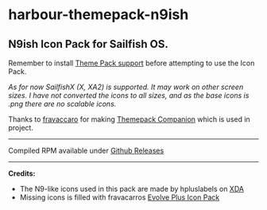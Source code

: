 # harbour-themepack-n9ish
N9ish Icon Pack for Sailfish OS.
--

Remember to install [Theme Pack support](https://openrepos.net/content/fravaccaro/theme-pack-support-sailfish-os) before attempting to use the Icon Pack.

*As for now SailfishX (X, XA2) is supported. It may work on other screen sizes. I have not converted the icons to all sizes, and as the base icons is .png there are no scalable icons.*


Thanks to [fravaccaro](https://github.com/fravaccaro/) for making [Themepack Companion](https://github.com/fravaccaro/harbour-themepack-companion) which is used in project.


---


Compiled RPM available under [Github Releases](https://github.com/speactra/harbour-themepack-n9ish/releases)

---

**Credits:**
* The N9-like icons used in this pack are made by hpluslabels on [XDA](https://forum.xda-developers.com/showthread.php?t=1363692)
* Missing icons is filled with fravacarros [Evolve Plus Icon Pack](https://openrepos.net/content/fravaccaro/evolve-plus-icons)

